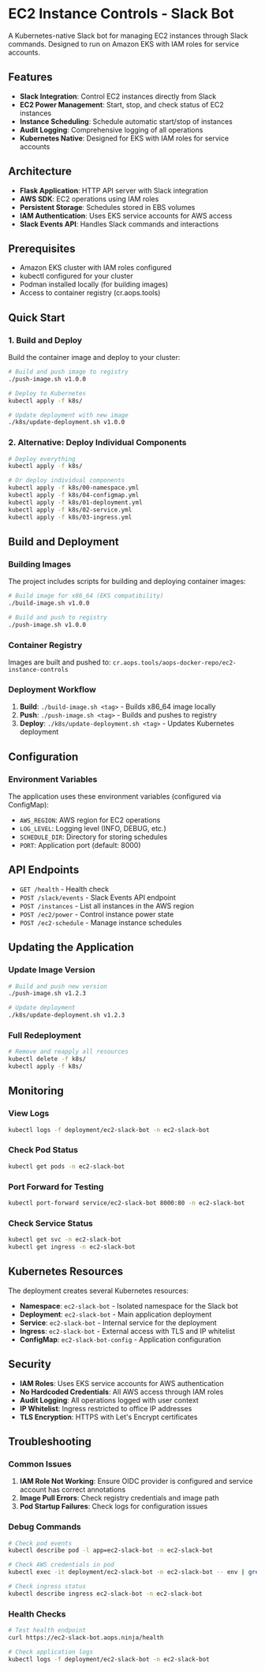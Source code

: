 # EC2 Instance Controls - Slack Bot

A Kubernetes-native Slack bot for managing EC2 instances through Slack commands. Designed to run on Amazon EKS with IAM roles for service accounts.

## Features

- **Slack Integration**: Control EC2 instances directly from Slack
- **EC2 Power Management**: Start, stop, and check status of EC2 instances
- **Instance Scheduling**: Schedule automatic start/stop of instances
- **Audit Logging**: Comprehensive logging of all operations
- **Kubernetes Native**: Designed for EKS with IAM roles for service accounts

## Architecture

- **Flask Application**: HTTP API server with Slack integration
- **AWS SDK**: EC2 operations using IAM roles
- **Persistent Storage**: Schedules stored in EBS volumes
- **IAM Authentication**: Uses EKS service accounts for AWS access
- **Slack Events API**: Handles Slack commands and interactions

## Prerequisites

- Amazon EKS cluster with IAM roles configured
- kubectl configured for your cluster
- Podman installed locally (for building images)
- Access to container registry (cr.aops.tools)

## Quick Start

### 1. Build and Deploy

Build the container image and deploy to your cluster:

```bash
# Build and push image to registry
./push-image.sh v1.0.0

# Deploy to Kubernetes
kubectl apply -f k8s/

# Update deployment with new image
./k8s/update-deployment.sh v1.0.0
```

### 2. Alternative: Deploy Individual Components

```bash
# Deploy everything
kubectl apply -f k8s/

# Or deploy individual components
kubectl apply -f k8s/00-namespace.yml
kubectl apply -f k8s/04-configmap.yml
kubectl apply -f k8s/01-deployment.yml
kubectl apply -f k8s/02-service.yml
kubectl apply -f k8s/03-ingress.yml
```

## Build and Deployment

### Building Images

The project includes scripts for building and deploying container images:

```bash
# Build image for x86_64 (EKS compatibility)
./build-image.sh v1.0.0

# Build and push to registry
./push-image.sh v1.0.0
```

### Container Registry

Images are built and pushed to: `cr.aops.tools/aops-docker-repo/ec2-instance-controls`

### Deployment Workflow

1. **Build**: `./build-image.sh <tag>` - Builds x86_64 image locally
2. **Push**: `./push-image.sh <tag>` - Builds and pushes to registry
3. **Deploy**: `./k8s/update-deployment.sh <tag>` - Updates Kubernetes deployment

## Configuration

### Environment Variables

The application uses these environment variables (configured via ConfigMap):

- `AWS_REGION`: AWS region for EC2 operations
- `LOG_LEVEL`: Logging level (INFO, DEBUG, etc.)
- `SCHEDULE_DIR`: Directory for storing schedules
- `PORT`: Application port (default: 8000)

## API Endpoints

- `GET /health` - Health check
- `POST /slack/events` - Slack Events API endpoint
- `POST /instances` - List all instances in the AWS region
- `POST /ec2/power` - Control instance power state
- `POST /ec2-schedule` - Manage instance schedules

## Updating the Application

### Update Image Version
```bash
# Build and push new version
./push-image.sh v1.2.3

# Update deployment
./k8s/update-deployment.sh v1.2.3
```

### Full Redeployment
```bash
# Remove and reapply all resources
kubectl delete -f k8s/
kubectl apply -f k8s/
```

## Monitoring

### View Logs
```bash
kubectl logs -f deployment/ec2-slack-bot -n ec2-slack-bot
```

### Check Pod Status
```bash
kubectl get pods -n ec2-slack-bot
```

### Port Forward for Testing
```bash
kubectl port-forward service/ec2-slack-bot 8000:80 -n ec2-slack-bot
```

### Check Service Status
```bash
kubectl get svc -n ec2-slack-bot
kubectl get ingress -n ec2-slack-bot
```

## Kubernetes Resources

The deployment creates several Kubernetes resources:

- **Namespace**: `ec2-slack-bot` - Isolated namespace for the Slack bot
- **Deployment**: `ec2-slack-bot` - Main application deployment
- **Service**: `ec2-slack-bot` - Internal service for the deployment
- **Ingress**: `ec2-slack-bot` - External access with TLS and IP whitelist
- **ConfigMap**: `ec2-slack-bot-config` - Application configuration

## Security

- **IAM Roles**: Uses EKS service accounts for AWS authentication
- **No Hardcoded Credentials**: All AWS access through IAM roles
- **Audit Logging**: All operations logged with user context
- **IP Whitelist**: Ingress restricted to office IP addresses
- **TLS Encryption**: HTTPS with Let's Encrypt certificates

## Troubleshooting

### Common Issues

1. **IAM Role Not Working**: Ensure OIDC provider is configured and service account has correct annotations
2. **Image Pull Errors**: Check registry credentials and image path
3. **Pod Startup Failures**: Check logs for configuration issues

### Debug Commands

```bash
# Check pod events
kubectl describe pod -l app=ec2-slack-bot -n ec2-slack-bot

# Check AWS credentials in pod
kubectl exec -it deployment/ec2-slack-bot -n ec2-slack-bot -- env | grep AWS

# Check ingress status
kubectl describe ingress ec2-slack-bot -n ec2-slack-bot
```

### Health Checks

```bash
# Test health endpoint
curl https://ec2-slack-bot.aops.ninja/health

# Check application logs
kubectl logs -f deployment/ec2-slack-bot -n ec2-slack-bot
```
